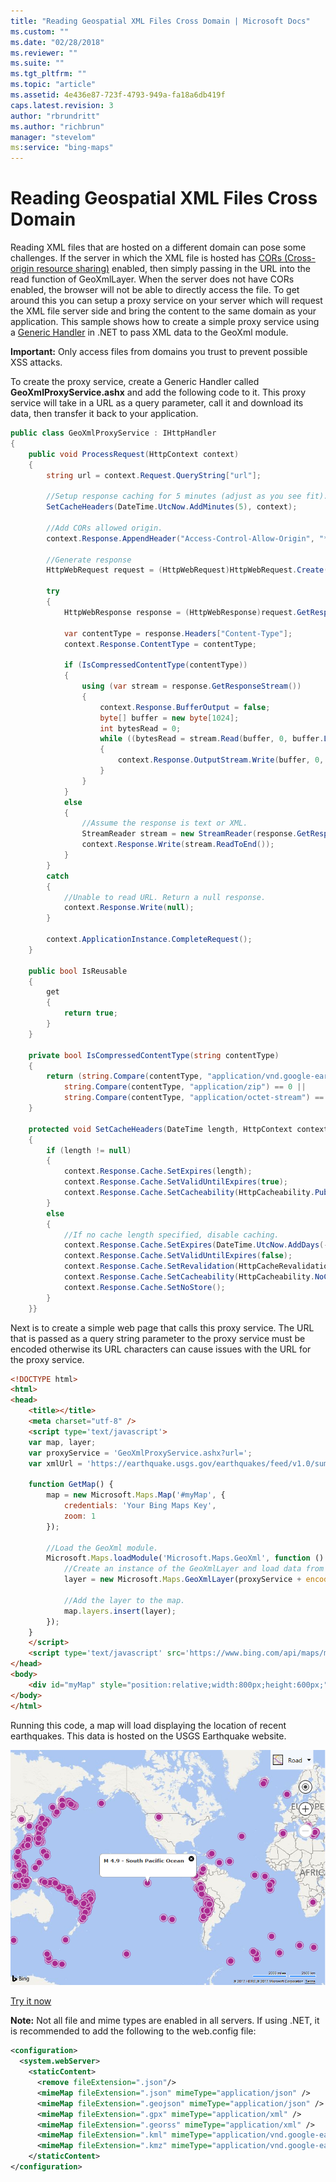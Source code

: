 ```yaml
---
title: "Reading Geospatial XML Files Cross Domain | Microsoft Docs"
ms.custom: ""
ms.date: "02/28/2018"
ms.reviewer: ""
ms.suite: ""
ms.tgt_pltfrm: ""
ms.topic: "article"
ms.assetid: 4e436e87-723f-4793-949a-fa18a6db419f
caps.latest.revision: 3
author: "rbrundritt"
ms.author: "richbrun"
manager: "stevelom"
ms:service: "bing-maps"
---
```

# Reading Geospatial XML Files Cross Domain
Reading XML files that are hosted on a different domain can pose some challenges. If the server in which the XML file is hosted has [CORs (Cross-origin resource sharing)](https://en.wikipedia.org/wiki/Cross-origin_resource_sharing) enabled, then simply passing in the URL into the read function of GeoXmlLayer. When the server does not have CORs enabled, the browser will not be able to directly access the file. To get around this you can setup a proxy service on your server which will request the XML file server side and bring the content to the same domain as your application. This sample shows how to create a simple proxy service using a [Generic Handler](https://msdn.microsoft.com/library/ms228090.aspx) in .NET to pass XML data to the GeoXml module.

**Important:** Only access files from domains you trust to prevent possible XSS attacks.

To create the proxy service, create a Generic Handler called **GeoXmlProxyService.ashx** and add the following code to it. This proxy service will take in a URL as a query parameter, call it and download its data, then transfer it back to your application.

```cs
public class GeoXmlProxyService : IHttpHandler
{
    public void ProcessRequest(HttpContext context)
    {
        string url = context.Request.QueryString["url"];

        //Setup response caching for 5 minutes (adjust as you see fit).
        SetCacheHeaders(DateTime.UtcNow.AddMinutes(5), context);

        //Add CORs allowed origin.
        context.Response.AppendHeader("Access-Control-Allow-Origin", "*");

        //Generate response
        HttpWebRequest request = (HttpWebRequest)HttpWebRequest.Create(url);

        try
        {
            HttpWebResponse response = (HttpWebResponse)request.GetResponse();

            var contentType = response.Headers["Content-Type"];
            context.Response.ContentType = contentType;

            if (IsCompressedContentType(contentType))
            {
                using (var stream = response.GetResponseStream())
                {
                    context.Response.BufferOutput = false;
                    byte[] buffer = new byte[1024];
                    int bytesRead = 0;
                    while ((bytesRead = stream.Read(buffer, 0, buffer.Length)) > 0)
                    {
                        context.Response.OutputStream.Write(buffer, 0, bytesRead);
                    }
                }
            }
            else
            {
                //Assume the response is text or XML.
                StreamReader stream = new StreamReader(response.GetResponseStream(), Encoding.ASCII);
                context.Response.Write(stream.ReadToEnd());
            }
        }
        catch
        {
            //Unable to read URL. Return a null response.
            context.Response.Write(null);
        }

        context.ApplicationInstance.CompleteRequest();
    }

    public bool IsReusable
    {
        get
        {
            return true;
        }
    }

    private bool IsCompressedContentType(string contentType)
    {
        return (string.Compare(contentType, "application/vnd.google-earth.kmz") == 0 ||
            string.Compare(contentType, "application/zip") == 0 ||
            string.Compare(contentType, "application/octet-stream") == 0);
    }

    protected void SetCacheHeaders(DateTime length, HttpContext context)
    {
        if (length != null)
        {
            context.Response.Cache.SetExpires(length);
            context.Response.Cache.SetValidUntilExpires(true);
            context.Response.Cache.SetCacheability(HttpCacheability.Public);
        }
        else
        {
            //If no cache length specified, disable caching.
            context.Response.Cache.SetExpires(DateTime.UtcNow.AddDays(-1));
            context.Response.Cache.SetValidUntilExpires(false);
            context.Response.Cache.SetRevalidation(HttpCacheRevalidation.AllCaches);
            context.Response.Cache.SetCacheability(HttpCacheability.NoCache);
            context.Response.Cache.SetNoStore();
        }
    }}
```

Next is to create a simple web page that calls this proxy service. The URL that is passed as a query string parameter to the proxy service must be encoded otherwise its URL characters can cause issues with the URL for the proxy service. 

```html
<!DOCTYPE html>
<html>
<head>
    <title></title>
    <meta charset="utf-8" />
    <script type='text/javascript'>
    var map, layer;
    var proxyService = 'GeoXmlProxyService.ashx?url=';
    var xmlUrl = 'https://earthquake.usgs.gov/earthquakes/feed/v1.0/summary/4.5_month.atom';

    function GetMap() {
        map = new Microsoft.Maps.Map('#myMap', {
            credentials: 'Your Bing Maps Key',
            zoom: 1
        });

        //Load the GeoXml module.
        Microsoft.Maps.loadModule('Microsoft.Maps.GeoXml', function () {
            //Create an instance of the GeoXmlLayer and load data from a URL on another domain.
            layer = new Microsoft.Maps.GeoXmlLayer(proxyService + encodeURIComponent(xmlUrl), true);

            //Add the layer to the map.
            map.layers.insert(layer);
        });
    }
    </script>
    <script type='text/javascript' src='https://www.bing.com/api/maps/mapcontrol?callback=GetMap' async defer></script>
</head>
<body>
    <div id="myMap" style="position:relative;width:800px;height:600px;"></div>
</body>
</html>
```

Running this code, a map will load displaying the location of recent earthquakes. This data is hosted on the USGS Earthquake website.

![BMV8_GeoXmlCrossDomain](../v8-web-control/media/bmv8-geoxmlcrossdomain.PNG)
 
[Try it now](http://bingmapsv8samples.azurewebsites.net/#GeoXmlLayer%20-%20Cross%20Domain)

**Note:** Not all file and mime types are enabled in all servers. If using .NET, it is recommended to add the following to the web.config file:

```xml
<configuration>
  <system.webServer>
    <staticContent>
      <remove fileExtension=".json"/>
      <mimeMap fileExtension=".json" mimeType="application/json" />
      <mimeMap fileExtension=".geojson" mimeType="application/json" />
      <mimeMap fileExtension=".gpx" mimeType="application/xml" />
      <mimeMap fileExtension=".georss" mimeType="application/xml" />
      <mimeMap fileExtension=".kml" mimeType="application/vnd.google-earth.kml+xml" />
      <mimeMap fileExtension=".kmz" mimeType="application/vnd.google-earth.kmz" />
    </staticContent>
</configuration>
```